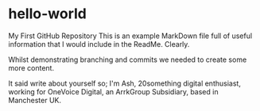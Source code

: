 # hello-world
My First GitHub Repository
This is an example MarkDown file full of useful information that I would include in the ReadMe. Clearly.

Whilst demonstrating branching and commits we needed to create some more content.

It said write about yourself so;
I'm Ash, 20something digital enthusiast, working for OneVoice Digital, an ArrkGroup Subsidiary, based in Manchester UK.
